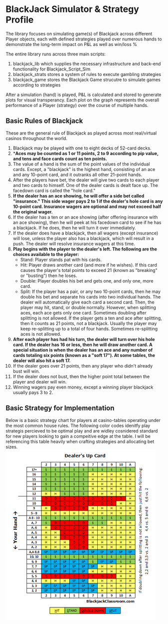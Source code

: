 # BlackJack Simulator & Strategy Profile
The library focuses on simulating game(s) of Blackjack across different Player objects, each with defined strategies played over numerous hands to demonstrate the long-term impact on P&L as well as win/loss %

The entire library runs across three main scripts:
1. blackjack_lib which supplies the necessary infrastructure and back-end functionality for Blackjack_Script_Sim 
2. blackjack_strats stores a system of rules to execute gambling strategies
3. blackjack_game stores the Blackjack Game strucutre to simulate games according to strategies

After a simulation (hand) is played, P&L is calculated and stored to generate plots for visual transperancy. Each plot on the graph represents the overall performance of a Player (strategy) over the course of multiple hands. 

## Basic Rules of Blackjack
These are the general rule of Blackjack as played across most real/virtual casinos throughout the world. <br/>

1. Blackjack may be played with one to eight decks of 52-card decks.
2. ***Aces may be counted as 1 or 11 points, 2 to 9 according to pip value, and tens and face cards count as ten points.**
3. The value of a hand is the sum of the point values of the individual cards. Except, a "blackjack" is the highest hand, consisting of an ace and any 10-point card, and it outranks all other 21-point hands.
4. After the players have bet, the dealer will give two cards to each player and two cards to himself. One of the dealer cards is dealt face up. The facedown card is called the "hole card."
5. **If the dealer has an ace showing, he will offer a side bet called "insurance." This side wager pays 2 to 1 if the dealer's hole card is any 10-point card. Insurance wagers are optional and may not exceed half the original wager.**
6. If the dealer has a ten or an ace showing (after offering insurance with an ace showing), then he will peek at his facedown card to see if he has a blackjack. If he does, then he will turn it over immediately.
7. If the dealer does have a blackjack, then all wagers (except insurance) will lose, unless the player also has a blackjack, which will result in a push. The dealer will resolve insurance wagers at this time.
8. **Play begins with the player to the dealer's left. The following are the choices available to the player:** 
    - Stand: Player stands pat with his cards.
    - Hit: Player draws another card (and more if he wishes). If this card causes the player's total points to exceed 21 (known as  "breaking" or "busting") then he loses.
    - Double: Player doubles his bet and gets one, and only one, more card.
    - Split: If the player has a pair, or any two 10-point cards, then he may double his bet and separate his cards into two individual hands. The dealer will automatically give each card a second card. Then, the player may hit, stand, or double normally. However, when splitting aces, each ace gets only one card. Sometimes doubling after splitting is not allowed. If the player gets a ten and ace after splitting, then it counts as 21 points, not a blackjack. Usually the player may keep re-splitting up to a total of four hands. Sometimes re-splitting aces is not allowed.
9. **After each player has had his turn, the dealer will turn over his hole card. If the dealer has 16 or less, then he will draw another card. A special situation is when the dealer has an ace and any number of cards totaling six points (known as a "soft 17"). At some tables, the dealer will also hit a soft 17.**
10. If the dealer goes over 21 points, then any player who didn't already bust will win.
11. If the dealer does not bust, then the higher point total between the player and dealer will win.
12. Winning wagers pay even money, except a winning player blackjack usually pays 3 to 2. 

## Basic Strategy for Implementation
Below is a basic strategy chart for players at casino-tables operating under the most common house rules. The following color codes idenitfy play strategis percieved to be optimal play and are widley cosnidered standard for new players looking to gain a compeitive edge at the table. I will be referencing this table heavily when crafting strategies and allocating bet sizes.  <br/>
!['SimpleStrategy'](https://github.com/Raj9898/BlackJack_Simulator/blob/master/_strats_/Blackjack-Basic-Strategy-Chart.png) <br/> 

